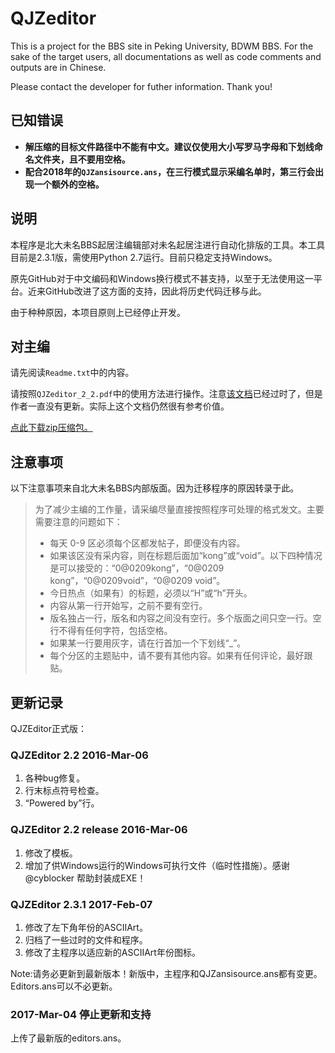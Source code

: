 # QJZeditor

This is a project for the BBS site in Peking University, BDWM BBS. For the sake of the target users, all documentations as well as code comments and outputs are in Chinese.

Please contact the developer for futher information. Thank you!

## 已知错误

* **解压缩的目标文件路径中不能有中文。建议仅使用大小写罗马字母和下划线命名文件夹，且不要用空格。**
* **配合2018年的`QJZansisource.ans`，在三行模式显示采编名单时，第三行会出现一个额外的空格。**

## 说明

本程序是北大未名BBS起居注编辑部对未名起居注进行自动化排版的工具。本工具目前是2.3.1版，需使用Python 2.7运行。目前只稳定支持Windows。

原先GitHub对于中文编码和Windows换行模式不甚支持，以至于无法使用这一平台。近来GitHub改进了这方面的支持，因此将历史代码迁移与此。

由于种种原因，本项目原则上已经停止开发。

## 对主编

请先阅读`Readme.txt`中的内容。

请按照`QJZeditor_2_2.pdf`中的使用方法进行操作。注意[该文档](https://github.com/MengXiangxi/QJZeditor/wiki/QJZEditor-2.2-%E4%BD%BF%E7%94%A8%E8%AF%B4%E6%98%8E)已经过时了，但是作者一直没有更新。实际上这个文档仍然很有参考价值。

[点此下载zip压缩包。](https://github.com/MengXiangxi/QJZeditor/archive/master.zip)

## 注意事项

以下注意事项来自北大未名BBS内部版面。因为迁移程序的原因转录于此。

>为了减少主编的工作量，请采编尽量直接按照程序可处理的格式发文。主要需要注意的问题如下：
>
>* 每天 0-9 区必须每个区都发帖子，即便没有内容。
>* 如果该区没有采内容，则在标题后面加“kong”或“void”。以下四种情况是可以接受的：“0@0209kong”，“0@0209 kong”，“0@0209void”，“0@0209 void”。
>* 今日热点（如果有）的标题，必须以“H”或“h”开头。
>* 内容从第一行开始写，之前不要有空行。
>* 版名独占一行，版名和内容之间没有空行。多个版面之间只空一行。空行不得有任何字符，包括空格。
>* 如果某一行要用灰字，请在行首加一个下划线“_”。
>* 每个分区的主题贴中，请不要有其他内容。如果有任何评论，最好跟贴。

## 更新记录

QJZEditor正式版：

### QJZEditor 2.2 2016-Mar-06

 1. 各种bug修复。
 2. 行末标点符号检查。
 3. “Powered by”行。

### QJZEditor 2.2 release 2016-Mar-06

1. 修改了模板。
2. 增加了供Windows运行的Windows可执行文件（临时性措施）。感谢 @cyblocker 帮助封装成EXE！

### QJZEditor 2.3.1 2017-Feb-07

1. 修改了左下角年份的ASCIIArt。
2. 归档了一些过时的文件和程序。
3. 修改了主程序以适应新的ASCIIArt年份图标。

Note:请务必更新到最新版本！新版中，主程序和QJZansisource.ans都有变更。Editors.ans可以不必更新。

### 2017-Mar-04 停止更新和支持

上传了最新版的editors.ans。
